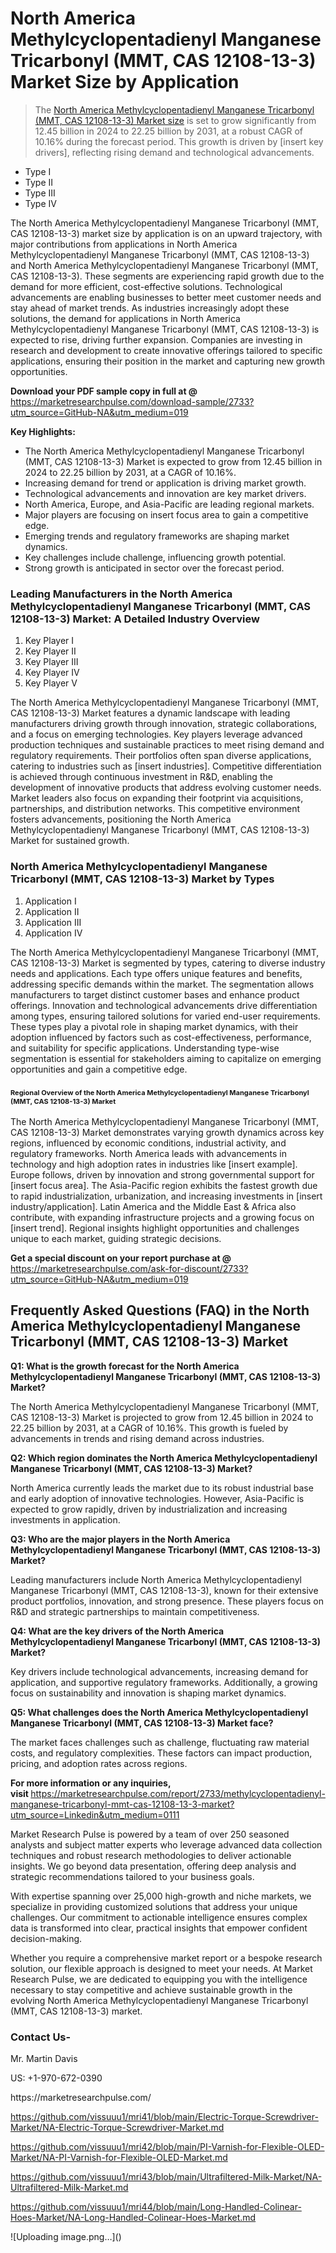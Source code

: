 <h1>North America Methylcyclopentadienyl Manganese Tricarbonyl (MMT, CAS 12108-13-3) Market&nbsp;Size by Application</h1><blockquote><p>The <a href="https://marketresearchpulse.com/download-sample/2733?utm_source=GitHub-NA&amp;utm_medium=019">North America Methylcyclopentadienyl Manganese Tricarbonyl (MMT, CAS 12108-13-3) Market size</a> is set to grow significantly from 12.45 billion in 2024 to 22.25 billion by 2031, at a robust CAGR of 10.16% during the forecast period. This growth is driven by [insert key drivers], reflecting rising demand and technological advancements.</p></blockquote><ul><li>Type I <li> Type II <li> Type III <li> Type IV</li></ul><p>The North America Methylcyclopentadienyl Manganese Tricarbonyl (MMT, CAS 12108-13-3) market size by application is on an upward trajectory, with major contributions from applications in North America Methylcyclopentadienyl Manganese Tricarbonyl (MMT, CAS 12108-13-3) and North America Methylcyclopentadienyl Manganese Tricarbonyl (MMT, CAS 12108-13-3). These segments are experiencing rapid growth due to the demand for more efficient, cost-effective solutions. Technological advancements are enabling businesses to better meet customer needs and stay ahead of market trends. As industries increasingly adopt these solutions, the demand for applications in North America Methylcyclopentadienyl Manganese Tricarbonyl (MMT, CAS 12108-13-3) is expected to rise, driving further expansion. Companies are investing in research and development to create innovative offerings tailored to specific applications, ensuring their position in the market and capturing new growth opportunities.</p><p><strong>Download your PDF sample copy in full at @ </strong><a href="https://marketresearchpulse.com/download-sample/2733?utm_source=GitHub-NA&amp;utm_medium=019">https://marketresearchpulse.com/download-sample/2733?utm_source=GitHub-NA&amp;utm_medium=019</a></p><p><strong>Key Highlights: </strong></p><ul><li>The North America Methylcyclopentadienyl Manganese Tricarbonyl (MMT, CAS 12108-13-3) Market is expected to grow from 12.45 billion in 2024 to 22.25 billion by 2031, at a CAGR of 10.16%.</li><li>Increasing demand for trend or application is driving market growth.</li><li>Technological advancements and innovation are key market drivers.</li><li>North America, Europe, and Asia-Pacific are leading regional markets.</li><li>Major players are focusing on insert focus area to gain a competitive edge.</li><li>Emerging trends and regulatory frameworks are shaping market dynamics.</li><li>Key challenges include challenge, influencing growth potential.</li><li>Strong growth is anticipated in sector over the forecast period.</li></ul><h3>Leading Manufacturers in the North America Methylcyclopentadienyl Manganese Tricarbonyl (MMT, CAS 12108-13-3) Market: A Detailed Industry Overview</h3><ol><li>Key Player I</li><li>Key Player II</li><li>Key Player III</li><li>Key Player IV</li><li>Key Player V</li></ol><div class="flex max-w-full flex-col flex-grow"><div class="min-h-8 text-message flex w-full flex-col items-end gap-2 whitespace-normal break-words [.text-message+&amp;]:mt-5" dir="auto" data-message-author-role="assistant" data-message-id="fd8432e4-4910-450d-b182-61b7bfb0a01f" data-message-model-slug="gpt-4o"><div class="flex w-full flex-col gap-1 empty:hidden first:pt-[3px]"><div class="markdown prose w-full break-words dark:prose-invert light"><p>The North America Methylcyclopentadienyl Manganese Tricarbonyl (MMT, CAS 12108-13-3) Market features a dynamic landscape with leading manufacturers driving growth through innovation, strategic collaborations, and a focus on emerging technologies. Key players leverage advanced production techniques and sustainable practices to meet rising demand and regulatory requirements. Their portfolios often span diverse applications, catering to industries such as [insert industries]. Competitive differentiation is achieved through continuous investment in R&amp;D, enabling the development of innovative products that address evolving customer needs. Market leaders also focus on expanding their footprint via acquisitions, partnerships, and distribution networks. This competitive environment fosters advancements, positioning the North America Methylcyclopentadienyl Manganese Tricarbonyl (MMT, CAS 12108-13-3) Market for sustained growth.</p></div></div></div></div><h3>North America Methylcyclopentadienyl Manganese Tricarbonyl (MMT, CAS 12108-13-3) Market by Types</h3><ol><li>Application I <li> Application II <li> Application III <li> Application IV</li></ol><div class="flex max-w-full flex-col flex-grow"><div class="min-h-8 text-message flex w-full flex-col items-end gap-2 whitespace-normal break-words [.text-message+&amp;]:mt-5" dir="auto" data-message-author-role="assistant" data-message-id="084470be-0bb7-4664-bddf-5156b4f41249" data-message-model-slug="gpt-4o-mini"><div class="flex w-full flex-col gap-1 empty:hidden first:pt-[3px]"><div class="markdown prose w-full break-words dark:prose-invert light"><p>The North America Methylcyclopentadienyl Manganese Tricarbonyl (MMT, CAS 12108-13-3) Market is segmented by types, catering to diverse industry needs and applications. Each type offers unique features and benefits, addressing specific demands within the market. The segmentation allows manufacturers to target distinct customer bases and enhance product offerings. Innovation and technological advancements drive differentiation among types, ensuring tailored solutions for varied end-user requirements. These types play a pivotal role in shaping market dynamics, with their adoption influenced by factors such as cost-effectiveness, performance, and suitability for specific applications. Understanding type-wise segmentation is essential for stakeholders aiming to capitalize on emerging opportunities and gain a competitive edge.</p></div></div></div></div><h3><span style="font-size: 11px;">Regional Overview of the North America Methylcyclopentadienyl Manganese Tricarbonyl (MMT, CAS 12108-13-3) Market</span></h3><div class="flex max-w-full flex-col flex-grow"><div class="min-h-8 text-message flex w-full flex-col items-end gap-2 whitespace-normal break-words [.text-message+&amp;]:mt-5" dir="auto" data-message-author-role="assistant" data-message-id="e9038762-ce64-4e30-91c9-9bd413514231" data-message-model-slug="gpt-4o-mini"><div class="flex w-full flex-col gap-1 empty:hidden first:pt-[3px]"><div class="markdown prose w-full break-words dark:prose-invert light"><p>The North America Methylcyclopentadienyl Manganese Tricarbonyl (MMT, CAS 12108-13-3) Market demonstrates varying growth dynamics across key regions, influenced by economic conditions, industrial activity, and regulatory frameworks. North America leads with advancements in technology and high adoption rates in industries like [insert example]. Europe follows, driven by innovation and strong governmental support for [insert focus area]. The Asia-Pacific region exhibits the fastest growth due to rapid industrialization, urbanization, and increasing investments in [insert industry/application]. Latin America and the Middle East &amp; Africa also contribute, with expanding infrastructure projects and a growing focus on [insert trend]. Regional insights highlight opportunities and challenges unique to each market, guiding strategic decisions.</p></div></div></div></div><p><strong>Get a special discount on your report purchase at @ </strong><a href="https://marketresearchpulse.com/ask-for-discount/2733?utm_source=GitHub-NA&amp;utm_medium=019">https://marketresearchpulse.com/ask-for-discount/2733?utm_source=GitHub-NA&amp;utm_medium=019</a></p><h2>Frequently Asked Questions (FAQ) in the North America Methylcyclopentadienyl Manganese Tricarbonyl (MMT, CAS 12108-13-3) Market</h2><p><strong>Q1: What is the growth forecast for the North America Methylcyclopentadienyl Manganese Tricarbonyl (MMT, CAS 12108-13-3) Market?</strong></p><p>The North America Methylcyclopentadienyl Manganese Tricarbonyl (MMT, CAS 12108-13-3) Market is projected to grow from 12.45 billion in 2024 to 22.25 billion by 2031, at a CAGR of 10.16%. This growth is fueled by advancements in trends and rising demand across industries.</p><p><strong>Q2: Which region dominates the North America Methylcyclopentadienyl Manganese Tricarbonyl (MMT, CAS 12108-13-3) Market?</strong></p><p>North America currently leads the market due to its robust industrial base and early adoption of innovative technologies. However, Asia-Pacific is expected to grow rapidly, driven by industrialization and increasing investments in application.</p><p><strong>Q3: Who are the major players in the North America Methylcyclopentadienyl Manganese Tricarbonyl (MMT, CAS 12108-13-3) Market?</strong></p><p>Leading manufacturers include North America Methylcyclopentadienyl Manganese Tricarbonyl (MMT, CAS 12108-13-3), known for their extensive product portfolios, innovation, and strong presence. These players focus on R&amp;D and strategic partnerships to maintain competitiveness.</p><p><strong>Q4: What are the key drivers of the North America Methylcyclopentadienyl Manganese Tricarbonyl (MMT, CAS 12108-13-3) Market?</strong></p><p>Key drivers include technological advancements, increasing demand for application, and supportive regulatory frameworks. Additionally, a growing focus on sustainability and innovation is shaping market dynamics.</p><p><strong>Q5: What challenges does the North America Methylcyclopentadienyl Manganese Tricarbonyl (MMT, CAS 12108-13-3) Market face?</strong></p><p>The market faces challenges such as challenge, fluctuating raw material costs, and regulatory complexities. These factors can impact production, pricing, and adoption rates across regions.</p><p><strong>For more information or any inquiries, visit&nbsp;</strong><a href="https://marketresearchpulse.com/report/2733/methylcyclopentadienyl-manganese-tricarbonyl-mmt-cas-12108-13-3-market?utm_source=Linkedin&utm_medium=0111">https://marketresearchpulse.com/report/2733/methylcyclopentadienyl-manganese-tricarbonyl-mmt-cas-12108-13-3-market?utm_source=Linkedin&utm_medium=0111</a></p><p>Market Research Pulse is powered by a team of over 250 seasoned analysts and subject matter experts who leverage advanced data collection techniques and robust research methodologies to deliver actionable insights. We go beyond data presentation, offering deep analysis and strategic recommendations tailored to your business goals.</p><p>With expertise spanning over 25,000 high-growth and niche markets, we specialize in providing customized solutions that address your unique challenges. Our commitment to actionable intelligence ensures complex data is transformed into clear, practical insights that empower confident decision-making.</p><p>Whether you require a comprehensive market report or a bespoke research solution, our flexible approach is designed to meet your needs. At Market Research Pulse, we are dedicated to equipping you with the intelligence necessary to stay competitive and achieve sustainable growth in the evolving North America Methylcyclopentadienyl Manganese Tricarbonyl (MMT, CAS 12108-13-3) market.</p><h3><strong>Contact Us-</strong></h3><p>Mr. Martin Davis</p><p>US: +1-970-672-0390</p><p>https://marketresearchpulse.com/</p><p><a href="https://github.com/vissuuu1/mri41/blob/main/Electric-Torque-Screwdriver-Market/NA-Electric-Torque-Screwdriver-Market.md">https://github.com/vissuuu1/mri41/blob/main/Electric-Torque-Screwdriver-Market/NA-Electric-Torque-Screwdriver-Market.md</a></p><p><a href="https://github.com/vissuuu1/mri42/blob/main/PI-Varnish-for-Flexible-OLED-Market/NA-PI-Varnish-for-Flexible-OLED-Market.md">https://github.com/vissuuu1/mri42/blob/main/PI-Varnish-for-Flexible-OLED-Market/NA-PI-Varnish-for-Flexible-OLED-Market.md</a></p><p><a href="https://github.com/vissuuu1/mri43/blob/main/Ultrafiltered-Milk-Market/NA-Ultrafiltered-Milk-Market.md">https://github.com/vissuuu1/mri43/blob/main/Ultrafiltered-Milk-Market/NA-Ultrafiltered-Milk-Market.md</a></p><p><a href="https://github.com/vissuuu1/mri44/blob/main/Long-Handled-Colinear-Hoes-Market/NA-Long-Handled-Colinear-Hoes-Market.md">https://github.com/vissuuu1/mri44/blob/main/Long-Handled-Colinear-Hoes-Market/NA-Long-Handled-Colinear-Hoes-Market.md</a></p>
![Uploading image.png…]()
